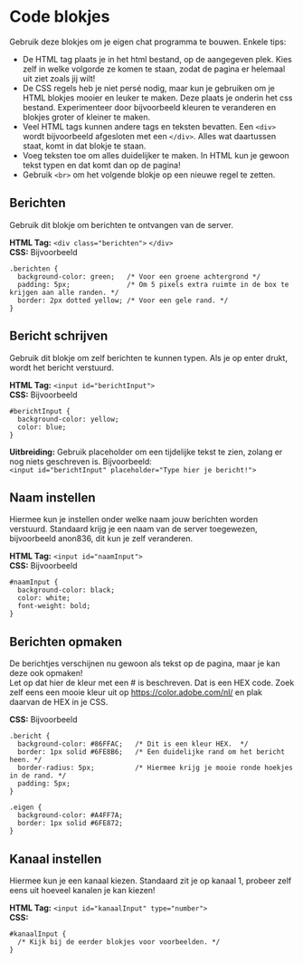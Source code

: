 Code blokjes
============
Gebruik deze blokjes om je eigen chat programma te bouwen. Enkele tips:

- De HTML tag plaats je in het html bestand, op de aangegeven plek. Kies zelf in welke volgorde ze komen te staan, zodat de pagina er helemaal uit ziet zoals jij wilt!
- De CSS regels heb je niet pers&eacute; nodig, maar kun je gebruiken om je HTML blokjes mooier en leuker te maken. Deze plaats je onderin het css bestand. Experimenteer door bijvoorbeeld kleuren te veranderen en blokjes groter of kleiner te maken.
- Veel HTML tags kunnen andere tags en teksten bevatten. Een `<div>` wordt bijvoorbeeld afgesloten met een `</div>`. Alles wat daartussen staat, komt in dat blokje te staan.
- Voeg teksten toe om alles duidelijker te maken. In HTML kun je gewoon tekst typen en dat komt dan op de pagina!
- Gebruik `<br>` om het volgende blokje op een nieuwe regel te zetten.

Berichten
---------
Gebruik dit blokje om berichten te ontvangen van de server.

**HTML Tag:** `<div class="berichten">` `</div>`  
**CSS:** Bijvoorbeeld

    .berichten {
      background-color: green;   /* Voor een groene achtergrond */
      padding: 5px;              /* Om 5 pixels extra ruimte in de box te krijgen aan alle randen. */
      border: 2px dotted yellow; /* Voor een gele rand. */
    }

Bericht schrijven
-----------------
Gebruik dit blokje om zelf berichten te kunnen typen. Als je op enter drukt, wordt het bericht verstuurd.

**HTML Tag:** `<input id="berichtInput">`  
**CSS:** Bijvoorbeeld

    #berichtInput {
      background-color: yellow;
      color: blue;
    }

**Uitbreiding:** Gebruik placeholder om een tijdelijke tekst te zien, zolang er nog niets geschreven is. Bijvoorbeeld:    
  `<input id="berichtInput" placeholder="Type hier je bericht!">`


Naam instellen
--------------
Hiermee kun je instellen onder welke naam jouw berichten worden verstuurd. Standaard krijg je een naam van de server toegewezen, bijvoorbeeld anon836, dit kun je zelf veranderen.

**HTML Tag:** `<input id="naamInput">`  
**CSS:** Bijvoorbeeld

    #naamInput {
      background-color: black;
      color: white;
      font-weight: bold;
    }

Berichten opmaken
-----------------
De berichtjes verschijnen nu gewoon als tekst op de pagina, maar je kan deze ook opmaken!  
Let op dat hier de kleur met een # is beschreven. Dat is een HEX code. Zoek zelf eens een mooie kleur uit op https://color.adobe.com/nl/ en plak daarvan de HEX in je CSS.

**CSS:** Bijvoorbeeld

    .bericht {
      background-color: #86FFAC;   /* Dit is een kleur HEX.  */
      border: 1px solid #6FE8B6;   /* Een duidelijke rand om het bericht heen. */
      border-radius: 5px;          /* Hiermee krijg je mooie ronde hoekjes in de rand. */
      padding: 5px;
    }

    .eigen {
      background-color: #A4FF7A;
      border: 1px solid #6FE872;
    }

Kanaal instellen
----------------
Hiermee kun je een kanaal kiezen. Standaard zit je op kanaal 1, probeer zelf eens uit hoeveel kanalen je kan kiezen!

**HTML Tag:** `<input id="kanaalInput" type="number">`  
**CSS:**

    #kanaalInput {
      /* Kijk bij de eerder blokjes voor voorbeelden. */
    }
